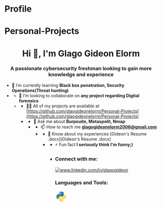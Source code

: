 # Profile
# Personal-Projects <h1 align="center">Hi 👋, I'm Glago Gideon Elorm</h1> <h3 align="center">A passionate cybersecurity freshman looking to gain more knowledge and experience</h3> 
- 🌱 I’m currently learning **Black box penetration, Security Operations(Threat hunting)**
- - 👯 I’m looking to collaborate on **any project regarding Digital forensics**
  - - 👨‍💻 All of my projects are available at [https://github.com/glaogideonelorm/Personal-Projects](https://github.com/glaogideonelorm/Personal-Projects)
    -  - 💬 Ask me about **Burpsuite, Metaspolit, Nmap**
       - - 📫 How to reach me **glagogideonelorm2006@gmail.com**
         -  - 📄 Know about my experiences [Gideon's Resume .docx](Gideon's Resume .docx)
            - - ⚡ Fun fact **I seriously think I'm funny;)**
              -  <h3 align="left">Connect with me:</h3> <p align="left"> <a href="https://linkedin.com/in/www.linkedin.com/in/glagogideon" target="blank"><img align="center" src="https://raw.githubusercontent.com/rahuldkjain/github-profile-readme-generator/master/src/images/icons/Social/linked-in-alt.svg" alt="www.linkedin.com/in/glagogideon" height="30" width="40" /></a> </p> <h3 align="left">Languages and Tools:</h3> <p align="left"> <a href="https://www.python.org" target="_blank" rel="noreferrer"> <img src="https://raw.githubusercontent.com/devicons/devicon/master/icons/python/python-original.svg" alt="python" width="40" height="40"/> </a> </p>
